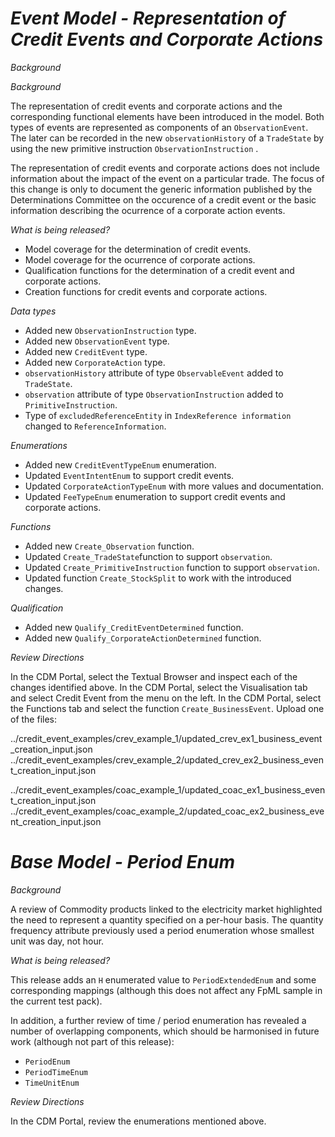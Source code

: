 # _Event Model - Representation of Credit Events and Corporate Actions_


_Background_


_Background_

The representation of credit events and corporate actions and the corresponding functional elements have been introduced in the model. Both types of events are represented as components of an `ObservationEvent`. The later can be recorded in the new `observationHistory` of a `TradeState` by using the new primitive instruction `ObservationInstruction` .

The representation of credit events and corporate actions does not include information about the impact of the event on a particular trade. The focus of this change is  only to document the generic information published by the Determinations Committee on the occurence of a credit event or the basic information describing the ocurrence of a corporate action events.

_What is being released?_

- Model coverage for the determination of credit events.
- Model coverage for the ocurrence of corporate actions.
- Qualification functions for the determination of a credit event and corporate actions.
- Creation functions for credit events and corporate actions.

_Data types_

- Added new `ObservationInstruction` type.
- Added new `ObservationEvent` type.
- Added new `CreditEvent` type.
- Added new `CorporateAction` type.
- `observationHistory` attribute of type `ObservableEvent` added to `TradeState`.
- `observation` attribute of type `ObservationInstruction` added to `PrimitiveInstruction`.
- Type of `excludedReferenceEntity` in `IndexReference information` changed to `ReferenceInformation`.

_Enumerations_

- Added new `CreditEventTypeEnum` enumeration.
- Updated `EventIntentEnum` to support credit events.
- Updated `CorporateActionTypeEnum` with more values and documentation.
- Updated `FeeTypeEnum` enumeration to support credit events and corporate actions.


_Functions_

- Added new `Create_Observation` function.
- Updated `Create_TradeState`function to support `observation`.
- Updated `Create_PrimitiveInstruction` function to support `observation`.
- Updated function `Create_StockSplit` to work with the introduced changes.

_Qualification_

- Added new `Qualify_CreditEventDetermined` function.
- Added new `Qualify_CorporateActionDetermined` function.

_Review Directions_

In the CDM Portal, select the Textual Browser and inspect each of the changes identified above. In the CDM Portal, select the Visualisation tab and select Credit Event from the menu on the left. In the CDM Portal, select the Functions tab and select the function `Create_BusinessEvent`.
Upload one of the files:

../credit_event_examples/crev_example_1/updated_crev_ex1_business_event_creation_input.json
../credit_event_examples/crev_example_2/updated_crev_ex2_business_event_creation_input.json

../credit_event_examples/coac_example_1/updated_coac_ex1_business_event_creation_input.json
../credit_event_examples/coac_example_2/updated_coac_ex2_business_event_creation_input.json

# *Base Model - Period Enum*

_Background_

A review of Commodity products linked to the electricity market highlighted the need to represent a quantity specified on a per-hour basis. The quantity frequency attribute previously used a period enumeration whose smallest unit was day, not hour.

_What is being released?_

This release adds an `H` enumerated value to `PeriodExtendedEnum` and some corresponding mappings (although this does not affect any FpML sample in the current test pack).

In addition, a further review of time / period enumeration has revealed a number of overlapping components, which should be harmonised in future work (although not part of this release):

- `PeriodEnum`
- `PeriodTimeEnum`
- `TimeUnitEnum`

_Review Directions_

In the CDM Portal, review the enumerations mentioned above.
